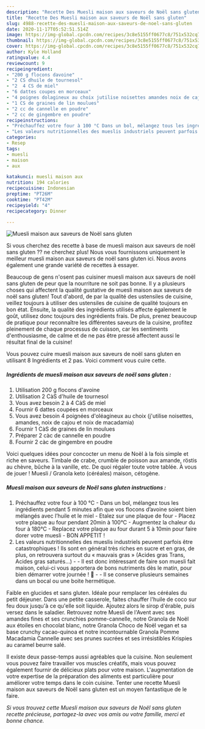 ```yaml
---
description: "Recette Des Muesli maison aux saveurs de Noël sans gluten"
title: "Recette Des Muesli maison aux saveurs de Noël sans gluten"
slug: 4988-recette-des-muesli-maison-aux-saveurs-de-noel-sans-gluten
date: 2020-11-17T05:52:51.514Z
image: https://img-global.cpcdn.com/recipes/3c8e5155ff0677c8/751x532cq70/muesli-maison-aux-saveurs-de-noel-sans-gluten-photo-principale-de-la-recette.jpg
thumbnail: https://img-global.cpcdn.com/recipes/3c8e5155ff0677c8/751x532cq70/muesli-maison-aux-saveurs-de-noel-sans-gluten-photo-principale-de-la-recette.jpg
cover: https://img-global.cpcdn.com/recipes/3c8e5155ff0677c8/751x532cq70/muesli-maison-aux-saveurs-de-noel-sans-gluten-photo-principale-de-la-recette.jpg
author: Kyle Holland
ratingvalue: 4.4
reviewcount: 9
recipeingredient:
- "200 g flocons davoine"
- "2 CS dhuile de tournesol"
- "2  4 CS de miel"
- "6 dattes coupes en morceaux"
- "4 poignes dolagineux au choix jutilise noisettes amandes noix de cajou et noix de macadamia"
- "1 CS de graines de lin moulues"
- "2 cc de cannelle en poudre"
- "2 cc de gingembre en poudre"
recipeinstructions:
- "Préchauffez votre four à 100 °C Dans un bol, mélangez tous les ingrédients pendant 5 minutes afin que vos flocons d’avoine soient bien mélangés avec l’huile et le miel Etalez sur une plaque de four Placez votre plaque au four pendant 20min à 100°C Augmentez la chaleur du four à 180°C Replacez votre plaque au four durant 5 à 10min pour faire dorer votre muesli BON APPETIT !"
- "Les valeurs nutritionnelles des mueslis industriels peuvent parfois être catastrophiques ! Ils sont en général très riches en sucre et en gras, de plus, on retrouvera surtout du « mauvais gras » (Acides gras Trans, Acides gras saturés…)  Il est donc intéressant de faire son muesli fait maison, celui-ci vous apportera de bons nutriments dès le matin, pour bien démarrer votre journée ! 🙂  Il se conserve plusieurs semaines dans un bocal ou une boite hermétique."
categories:
- Resep
tags:
- muesli
- maison
- aux

katakunci: muesli maison aux 
nutrition: 194 calories
recipecuisine: Indonesian
preptime: "PT26M"
cooktime: "PT42M"
recipeyield: "4"
recipecategory: Dinner

---
```



![Muesli maison aux saveurs de Noël sans gluten](https://img-global.cpcdn.com/recipes/3c8e5155ff0677c8/751x532cq70/muesli-maison-aux-saveurs-de-noel-sans-gluten-photo-principale-de-la-recette.jpg)

Si vous cherchez des recette à base de muesli maison aux saveurs de noël sans gluten ?? ne cherchez plus! Nous vous fournissons uniquement le meilleur muesli maison aux saveurs de noël sans gluten ici. Nous avons également une grande variété de recettes à essayer.

Beaucoup de gens n'osent pas cuisiner muesli maison aux saveurs de noël sans gluten de peur que la nourriture ne soit pas bonne. Il y a plusieurs choses qui affectent la qualité gustative de muesli maison aux saveurs de noël sans gluten! Tout d'abord, de par la qualité des ustensiles de cuisine, veillez toujours à utiliser des ustensiles de cuisine de qualité toujours en bon état. Ensuite, la qualité des ingrédients utilisés affecte également le goût, utilisez donc toujours des ingrédients frais. De plus, prenez beaucoup de pratique pour reconnaître les différentes saveurs de la cuisine, profitez pleinement de chaque processus de cuisson, car les sentiments d'enthousiasme, de calme et de ne pas être pressé affectent aussi le résultat final de la cuisine!

<!--inarticleads1-->

Vous pouvez cuire muesli maison aux saveurs de noël sans gluten en utilisant 8 Ingrédients et 2 pas. Voici comment vous cuire cette.

##### Ingrédients de muesli maison aux saveurs de noël sans gluten :

1. Utilisation 200 g flocons d&#39;avoine
1. Utilisation 2 CàS d&#39;huile de tournesol
1. Vous avez besoin 2 à 4 CàS de miel
1. Fournir 6 dattes coupées en morceaux
1. Vous avez besoin 4 poignées d&#39;oléagineux au choix (j&#39;utilise noisettes, amandes, noix de cajou et noix de macadamia)
1. Fournir 1 CàS de graines de lin moulues
1. Préparer 2 càc de cannelle en poudre
1. Fournir 2 càc de gingembre en poudre


Voici quelques idées pour concocter un menu de Noël à la fois simple et riche en saveurs. Timbale de crabe, crumble de poisson aux amande, röstis au chèvre, bûche à la vanille, etc. De quoi régaler toute votre tablée. À vous de jouer ! Muesli / Granola keto (céréales) maison, cétogène. 

<!--inarticleads2-->

##### Muesli maison aux saveurs de Noël sans gluten instructions :

1. Préchauffez votre four à 100 °C - Dans un bol, mélangez tous les ingrédients pendant 5 minutes afin que vos flocons d’avoine soient bien mélangés avec l’huile et le miel - Etalez sur une plaque de four - Placez votre plaque au four pendant 20min à 100°C - Augmentez la chaleur du four à 180°C - Replacez votre plaque au four durant 5 à 10min pour faire dorer votre muesli - BON APPETIT !
1. Les valeurs nutritionnelles des mueslis industriels peuvent parfois être catastrophiques ! Ils sont en général très riches en sucre et en gras, de plus, on retrouvera surtout du « mauvais gras » (Acides gras Trans, Acides gras saturés…) -  - Il est donc intéressant de faire son muesli fait maison, celui-ci vous apportera de bons nutriments dès le matin, pour bien démarrer votre journée ! 🙂 -  - Il se conserve plusieurs semaines dans un bocal ou une boite hermétique.


Faible en glucides et sans gluten. Idéale pour remplacer les céréales du petit déjeuner. Dans une petite casserole, faites chauffer l&#39;huile de coco sur feu doux jusqu&#39;à ce qu&#39;elle soit liquide. Ajoutez alors le sirop d&#39;érable, puis versez dans le saladier. Retrouvez notre Muesli de l&#39;Avent avec ses amandes fines et ses crunchies pomme-cannelle, notre Granola de Noël aux étoiles en chocolat blanc, notre Granola Choco de Noël vegan et sa base crunchy cacao-quinoa et notre incontournable Granola Pomme Macadamia Cannelle avec ses prunes sucrées et ses irrésistibles Krispies au caramel beurre salé. 

<!--inarticleads1-->

<p>
Il existe deux passe-temps aussi agréables que la cuisine. Non seulement vous pouvez faire travailler vos muscles créatifs, mais vous pouvez également fournir de délicieux plats pour votre maison. L'augmentation de votre expertise de la préparation des aliments est particulière pour améliorer votre temps dans le coin cuisine. Tenter une recette Muesli maison aux saveurs de Noël sans gluten est un moyen fantastique de le faire.
</p>

<p>
<i>Si vous trouvez cette Muesli maison aux saveurs de Noël sans gluten recette précieuse, partagez-la avec vos amis ou votre famille, merci et bonne chance.</i>
</p>
